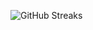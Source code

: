 ![GitHub Streaks](https://github-streaks-mqc9.onrender.com/streak/happilli/image?theme=midnight&cache_bust=1743202008&lang=ja)
